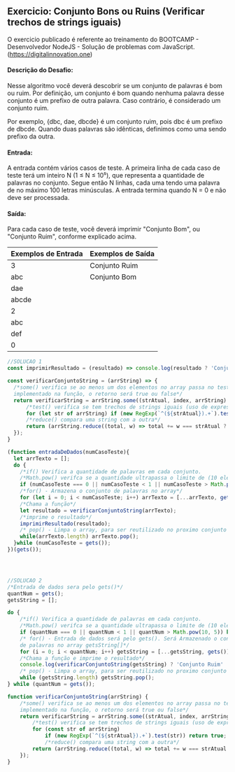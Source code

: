 ## Exercicio: Conjunto Bons ou Ruins (Verificar trechos de strings iguais)

O exercicio publicado é referente ao treinamento do BOOTCAMP - Desenvolvedor NodeJS -  Solução de problemas com JavaScript.(https://digitalinnovation.one)


#### Descrição do Desafio:

Nesse algoritmo você deverá descobrir se um conjunto de palavras é bom ou ruim. Por definição, um conjunto é bom quando nenhuma palavra desse conjunto é um prefixo de outra palavra. Caso contrário, é considerado um conjunto ruim.

Por exemplo, {dbc, dae, dbcde} é um conjunto ruim, pois dbc é um prefixo de dbcde. Quando duas palavras são idênticas, definimos como uma sendo prefixo da outra.


#### Entrada:

A entrada contém vários casos de teste. A primeira linha de cada caso de teste terá um inteiro N (1 ≤ N ≤ 10⁵), que representa a quantidade de palavras no conjunto. Segue então N linhas, cada uma tendo uma palavra de no máximo 100 letras minúsculas. A entrada termina quando N = 0 e não deve ser processada.


#### Saída:

Para cada caso de teste, você deverá imprimir "Conjunto Bom", ou "Conjunto Ruim", conforme explicado acima.

Exemplos de Entrada  | Exemplos de Saída
------------- | -------------
3 | Conjunto Ruim
abc | Conjunto Bom
dae |
abcde |
2 |
abc |
def |
0 |



```javascript
//SOLUCAO 1
const imprimirResultado = (resultado) => console.log(resultado ? 'Conjunto Ruim' : 'Conjunto Bom');

const verificarConjuntoString = (arrString) => {
  /*some() verifica se ao menos um dos elementos no array passa no teste 
  implementado na função, o retorno será true ou false*/
  return verificarString = arrString.some((strAtual, index, arrString) => {
      /*test() verifica se tem trechos de strings iguais (uso de expressão regular + string)*/
      for (let str of arrString) if (new RegExp(`^(${strAtual}).+`).test(str)) return true;
      /*reduce() compara uma string com a outra*/
      return (arrString.reduce((total, w) => total += w === strAtual ? 1 : 0, 0)) > 1;
  });
}

(function entradaDeDados(numCasoTeste){
  let arrTexto = [];
  do {
    /*if() Verifica a quantidade de palavras em cada conjunto. 
    /*Math.pow() verifca se a quantidade ultrapassa o limite de (10 elevado a 5)*/
    if (numCasoTeste === 0 || numCasoTeste < 1 || numCasoTeste > Math.pow(10, 5)) break;
    /*for() - Armazena o conjunto de palavras no array*/
    for (let i = 0; i < numCasoTeste; i++) arrTexto = [...arrTexto, gets()];
    /*Chama a função*/
    let resultado = verificarConjuntoString(arrTexto);
    /*imprime o resultado*/
    imprimirResultado(resultado);
    /* pop() - Limpa o array, para ser reutilizado no proximo conjunto de palavras*/
    while(arrTexto.length) arrTexto.pop();
  }while (numCasoTeste = gets());
})(gets());




//SOLUCAO 2
/*Entrada de dados sera pelo gets()*/
quantNum = gets();
getsString = [];

do {
    /*if() Verifica a quantidade de palavras em cada conjunto. 
    /*Math.pow() verifca se a quantidade ultrapassa o limite de (10 elevado a 5)*/
    if (quantNum === 0 || quantNum < 1 || quantNum > Math.pow(10, 5)) break;
    /* for() - Entrada de dados será pelo gets(). Será Armazenado o conjunto 
    de palavras no array getsString[]*/
    for (i = 0; i < quantNum; i++) getsString = [...getsString, gets()];
    /*Chama a função e imprime o resultado*/
    console.log(verificarConjuntoString(getsString) ? 'Conjunto Ruim' : 'Conjunto Bom');
    /* pop() - Limpa o array, para ser reutilizado no proximo conjunto de palavras*/
    while (getsString.length) getsString.pop();
} while (quantNum = gets());

function verificarConjuntoString(arrString) {
    /*some() verifica se ao menos um dos elementos no array passa no teste 
    implementado na função, o retorno será true ou false*/
    return verificarString = arrString.some((strAtual, index, arrString) => {
        /*test() verifica se tem trechos de strings iguais (uso de expressão regular + string)*/
        for (const str of arrString)
            if (new RegExp(`^(${strAtual}).+`).test(str)) return true;
            /*reduce() compara uma string com a outra*/
        return (arrString.reduce((total, w) => total += w === strAtual ? 1 : 0, 0)) > 1;
    });
}
```
